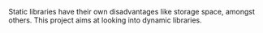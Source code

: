 Static libraries have their own disadvantages like storage space, amongst others.
This project aims at looking into dynamic libraries.
